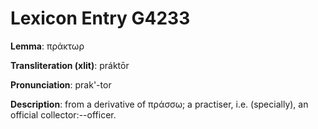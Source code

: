 # Lexicon Entry G4233

**Lemma**: πράκτωρ

**Transliteration (xlit)**: práktōr

**Pronunciation**: prak'-tor

**Description**:
from a derivative of πράσσω; a practiser, i.e. (specially), an official collector:--officer.
